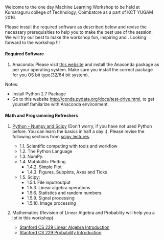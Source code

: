 Welcome to the one day Machine Learning Workshop to be held at Kumaraguru college of Technology, Coimbatore as a part of KCT YUGAM 2016.

Please install the required software as described below and revise the necessary prerequisities to help you to make the best use of the session. We will try our best to make the workshop fun, inspiring and . Looking forward to the workshop !!!

#### Required Software

1. Anaconda: Please visit [this website](https://www.continuum.io/downloads) and install the Anaconda package as per your operating system. Make sure you install the correct package for you OS bit type(32/64 bit system).

Notes: 
   * Install Python 2.7 Package
   * Go to this website http://conda.pydata.org/docs/test-drive.html, to get yourself familarize with Anaconda environment.


#### Math and Programming Refreshers

1. [Python - Numpy and Scipy](http://www.scipy-lectures.org/intro/index.html) (Don't worry, if you have not used Python before. You can learn the basics in half a day :). Please revise the following sections from [scipy lectures](http://www.scipy-lectures.org/intro/index.html).
      * 1.1. Scientific computing with tools and workflow
      * 1.2. The Python Language
      * 1.3. NumPy:
      * 1.4. Matplotlib: Plotting
        * 1.4.2. Simple Plot 
        * 1.4.3. Figures, Subplots, Axes and Ticks
      * 1.5. Scipy:
        * 1.5.1. File input/output
        * 1.5.3. Linear algebra operations
        * 1.5.6. Statistics and random numbers
        * 1.5.9. Signal processing
        * 1.5.10. Image processing

2. Mathematics (Revision of Linear Algebra and Probablity will help you a lot in this workshop)
   * [Stanford CS 229 Linear Algebra Introduction](http://cs229.stanford.edu/section/cs229-linalg.pdf)
   * [Stanford CS 229 Probability Introduction](http://cs229.stanford.edu/section/cs229-prob.pdf)
   
